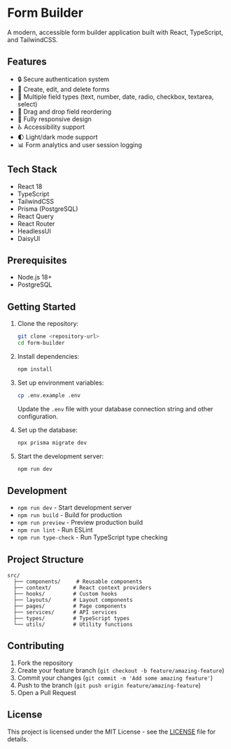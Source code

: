 # Form Builder

A modern, accessible form builder application built with React, TypeScript, and TailwindCSS.

## Features

- 🔒 Secure authentication system
- 📝 Create, edit, and delete forms
- 🎯 Multiple field types (text, number, date, radio, checkbox, textarea, select)
- 🔄 Drag and drop field reordering
- 📱 Fully responsive design
- ♿ Accessibility support
- 🌓 Light/dark mode support
- 📊 Form analytics and user session logging

## Tech Stack

- React 18
- TypeScript
- TailwindCSS
- Prisma (PostgreSQL)
- React Query
- React Router
- HeadlessUI
- DaisyUI

## Prerequisites

- Node.js 18+
- PostgreSQL

## Getting Started

1. Clone the repository:
   ```bash
   git clone <repository-url>
   cd form-builder
   ```

2. Install dependencies:
   ```bash
   npm install
   ```

3. Set up environment variables:
   ```bash
   cp .env.example .env
   ```
   Update the `.env` file with your database connection string and other configuration.

4. Set up the database:
   ```bash
   npx prisma migrate dev
   ```

5. Start the development server:
   ```bash
   npm run dev
   ```

## Development

- `npm run dev` - Start development server
- `npm run build` - Build for production
- `npm run preview` - Preview production build
- `npm run lint` - Run ESLint
- `npm run type-check` - Run TypeScript type checking

## Project Structure

```
src/
  ├── components/     # Reusable components
  ├── context/       # React context providers
  ├── hooks/         # Custom hooks
  ├── layouts/       # Layout components
  ├── pages/         # Page components
  ├── services/      # API services
  ├── types/         # TypeScript types
  └── utils/         # Utility functions
```

## Contributing

1. Fork the repository
2. Create your feature branch (`git checkout -b feature/amazing-feature`)
3. Commit your changes (`git commit -m 'Add some amazing feature'`)
4. Push to the branch (`git push origin feature/amazing-feature`)
5. Open a Pull Request

## License

This project is licensed under the MIT License - see the [LICENSE](LICENSE) file for details.
